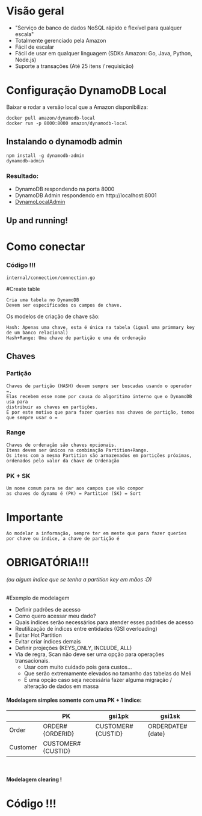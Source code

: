 # Visão geral

- "Serviço de banco de dados NoSQL rápido e flexível para qualquer escala"
- Totalmente gerenciado pela Amazon
- Fácil de escalar
- Fácil de usar em qualquer linguagem (SDKs Amazon: Go, Java, Python, Node.js)
- Suporte a transações (Até 25 itens / requisição)

# Configuração DynamoDB Local

Baixar e rodar a versão local que a Amazon disponibiliza:

    docker pull amazon/dynamodb-local
    docker run -p 8000:8000 amazon/dynamodb-local

## Instalando o dynamodb admin

    npm install -g dynamodb-admin
    dynamodb-admin

### Resultado:

- DynamoDB respondendo na porta 8000
- DynamoDB Admin respondendo em http://localhost:8001 <br>
- [DynamoLocalAdmin](http://localhost:8001)

## Up and running!

# Como conectar
### Código !!! <br>
<code>internal/connection/connection.go</code>

#Create table

    Cria uma tabela no DynamoDB
    Devem ser especificados os campos de chave. 
    
Os modelos de criação de chave são: <br>

    Hash: Apenas uma chave, esta é única na tabela (igual uma primmary key de um banco relacional)
    Hash+Range: Uma chave de partição e uma de ordenação

## Chaves

### Partição
    Chaves de partição (HASH) devem sempre ser buscadas usando o operador =.
    Elas recebem esse nome por causa do algoritimo interno que o DynamoDB usa para
    distribuir as chaves em partições.
    É por este motivo que para fazer queries nas chaves de partição, temos que sempre usar o =
    
### Range
    Chaves de ordenação são chaves opcionais.
    Itens devem ser únicos na combinação Partition+Range.
    Os itens com a mesma Partition são armazenados em partições próximas, 
    ordenados pelo valor da chave de Ordenação

### PK + SK
    Um nome comum para se dar aos campos que vão compor
    as chaves do dynamo é (PK) = Partition (SK) = Sort


# Importante
    Ao modelar a informação, sempre ter em mente que para fazer queries 
    por chave ou índice, a chave de partição é 

# OBRIGATÓRIA!!!
###### (ou algum índice que se tenha a partition key em mãos :D) 

#Exemplo de modelagem

- Definir padrões de acesso 
- Como quero acessar meu dado?
- Quais índices serão necessários para atender esses padrões de acesso
- Reutilização de índices entre entidades (GSI overloading)
- Evitar Hot Partition
- Evitar criar índices demais
- Definir projeções (KEYS_ONLY, INCLUDE, ALL)
- Via de regra, Scan não deve ser uma opção para operações transacionais. 
  - Usar com muito cuidado pois gera custos...
  - Que serão extremamente elevados no tamanho das tabelas do Meli
  - É uma opção caso seja necessária fazer alguma migração / alteração de dados em massa    
  
  
#### Modelagem simples somente com uma PK + 1 indice:

|          | PK                | gsi1pk            | gsi1sk           |
|----------|-------------------|-------------------|------------------|
| Order    | ORDER#{ORDERID}   | CUSTOMER#{CUSTID} | ORDERDATE#{date} |
| Customer | CUSTOMER#{CUSTID} |                   |                  |

<br>

#### Modelagem clearing !


# Código !!! <br>
